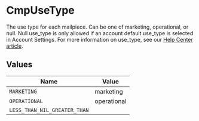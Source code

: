 # CmpUseType

The use type for each mailpiece. Can be one of marketing, operational, or null. Null use_type is only allowed if an account default use_type is selected in Account Settings. For more information on use_type, see our  [Help Center article](https://help.lob.com/print-and-mail/building-a-mail-strategy/managing-mail-settings/declaring-mail-use-type).


## Values

| Name                         | Value                        |
| ---------------------------- | ---------------------------- |
| `MARKETING`                  | marketing                    |
| `OPERATIONAL`                | operational                  |
| `LESS_THAN_NIL_GREATER_THAN` | <nil>                        |